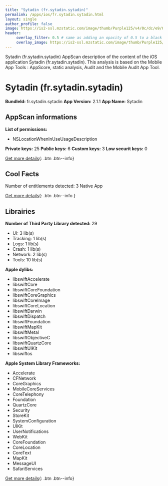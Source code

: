 ```yaml
---
title: "Sytadin (fr.sytadin.sytadin)"
permalink: /apps/ios/fr.sytadin.sytadin.html
layout: single
author_profile: false
image: https://is2-ssl.mzstatic.com/image/thumb/Purple125/v4/0c/dc/e9/0cdce91c-7a7b-2b2f-563b-4fd03fcf3018/AppIcon-0-0-1x_U007emarketing-0-0-0-5-0-0-sRGB-0-0-0-GLES2_U002c0-512MB-85-220-0-0.png/512x512bb.jpg
header: 
     overlay_filter: 0.5 # same as adding an opacity of 0.5 to a black background
     overlay_image: https://is2-ssl.mzstatic.com/image/thumb/Purple125/v4/0c/dc/e9/0cdce91c-7a7b-2b2f-563b-4fd03fcf3018/AppIcon-0-0-1x_U007emarketing-0-0-0-5-0-0-sRGB-0-0-0-GLES2_U002c0-512MB-85-220-0-0.png/512x512bb.jpg
---
```

Sytadin (fr.sytadin.sytadin) AppScan description of the content of the iOS application Sytadin (fr.sytadin.sytadin). This analysis is based on the Mobile App Tools : AppScore, static analysis, Audit and the Mobile Audit App Tool.

# Sytadin (fr.sytadin.sytadin)

**BundleId:** fr.sytadin.sytadin
**App Version:** 2.1.1
**App Name:** Sytadin


## AppScan informations 

**List of permissions:** 
- NSLocationWhenInUseUsageDescription
  
  
**Private keys:** 25
**Public keys:** 6
**Custom keys:** 3
**Low securit keys:** 0
  
[Get more details](/pricing.html){: .btn .btn--info}

## Cool Facts

Number of entitlements detected: 3
Native App
  
[Get more details](/pricing.html){: .btn .btn--info }

## Librairies 
**Number of Third Party Library detected:** 29
- UI: 3 lib(s)
- Tracking: 1 lib(s)
- Logs: 1 lib(s)
- Crash: 1 lib(s)
- Network: 2 lib(s)
- Tools: 10 lib(s)


**Apple dylibs:**
- libswiftAccelerate
- libswiftCore
- libswiftCoreFoundation
- libswiftCoreGraphics
- libswiftCoreImage
- libswiftCoreLocation
- libswiftDarwin
- libswiftDispatch
- libswiftFoundation
- libswiftMapKit
- libswiftMetal
- libswiftObjectiveC
- libswiftQuartzCore
- libswiftUIKit
- libswiftos


**Apple System Library Frameworks:**
- Accelerate
- CFNetwork
- CoreGraphics
- MobileCoreServices
- CoreTelephony
- Foundation
- QuartzCore
- Security
- StoreKit
- SystemConfiguration
- UIKit
- UserNotifications
- WebKit
- CoreFoundation
- CoreLocation
- CoreText
- MapKit
- MessageUI
- SafariServices


  
[Get more details](/pricing.html){: .btn .btn--info}

